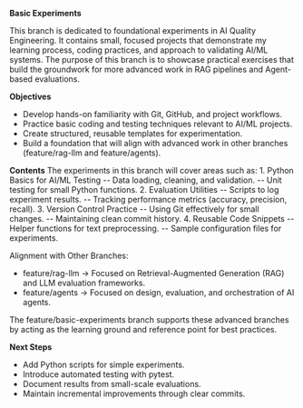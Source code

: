 **Basic Experiments**

This branch is dedicated to foundational experiments in AI Quality Engineering. It contains small, focused projects that demonstrate my learning process, coding practices, and approach to validating AI/ML systems. The purpose of this branch is to showcase practical exercises that build the groundwork for more advanced work in RAG pipelines and Agent-based evaluations.
  
**Objectives**

  - Develop hands-on familiarity with Git, GitHub, and project workflows.
  - Practice basic coding and testing techniques relevant to AI/ML projects.
  - Create structured, reusable templates for experimentation.
  - Build a foundation that will align with advanced work in other branches (feature/rag-llm and feature/agents).

**Contents**
The experiments in this branch will cover areas such as:
    1.	Python Basics for AI/ML Testing
      -- Data loading, cleaning, and validation.
      -- Unit testing for small Python functions.
    2.	Evaluation Utilities
      -- Scripts to log experiment results.
      -- Tracking performance metrics (accuracy, precision, recall).
    3.	Version Control Practice
      -- Using Git effectively for small changes.
      -- Maintaining clean commit history.
    4.	Reusable Code Snippets
      -- Helper functions for text preprocessing.
      -- Sample configuration files for experiments.
      
Alignment with Other Branches:
  - feature/rag-llm → Focused on Retrieval-Augmented Generation (RAG) and LLM evaluation frameworks.
  - feature/agents → Focused on design, evaluation, and orchestration of AI agents.
    
The feature/basic-experiments branch supports these advanced branches by acting as the learning ground and reference point for best practices.

**Next Steps**

  - Add Python scripts for simple experiments.
  - Introduce automated testing with pytest.
  - Document results from small-scale evaluations.
  - Maintain incremental improvements through clear commits.

